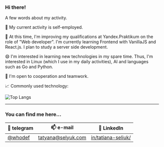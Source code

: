 ### Hi there!

A few words about my activity.

🔭 My current activity is self-employed.

🌱 At this time, I'm improving my qualifications at Yandex.Praktikum on the role of "Web developer". I'm currently learning Frontend with VanillaJS and React.js. I plan to study a server side development.

😄 I'm interested in learning new technologies in my spare time. Thus, I'm interested in Linux (which I use in my daily activities), AI and languages such as Go and Python.

🤝 I'm open to cooperation and teamwork.

📈 Commonly used technology:

![Top Langs](https://github-readme-stats.vercel.app/api/top-langs/?username=whodef&layout=compact)

---
### You can find me here...

| 📨 telegram    | 📫 e-mail               | 💬 LinkedIn |
| -------------- |:-----------------------:| :-----------:|
| [@whodef](https://t.me/whodef)| tatyana@selyuk.com| [in/tatiana-seliuk/](https://www.linkedin.com/in/tatiana-seliuk/)|



<!-- 
**whodef/whodef** is a ✨ _special_ ✨ repository because its `README.md` (this file) appears on your GitHub profile.

Here are some ideas to get you started:

- 🔭 I’m currently working on ...
- 🌱 I’m currently learning ...
- 👯 I’m looking to collaborate on ...
- 🤔 I’m looking for help with ...
- 💬 Ask me about ...
- 📫 How to reach me: ...
- 😄 Pronouns: ...
- ⚡ Fun fact: ...
-->
